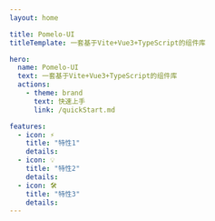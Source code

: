 ```yaml
---
layout: home

title: Pomelo-UI
titleTemplate: 一套基于Vite+Vue3+TypeScript的组件库

hero:
  name: Pomelo-UI
  text: 一套基于Vite+Vue3+TypeScript的组件库
  actions:
    - theme: brand
      text: 快速上手
      link: /quickStart.md

features:
  - icon: ⚡️
    title: "特性1"
    details:
  - icon: 💡
    title: "特性2"
    details:
  - icon: 🛠️
    title: "特性3"
    details:
---
```

